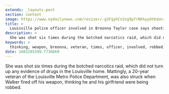 ```yaml
--- 
extends: _layouts.post 
section: content 
image: https://www.nydailynews.com/resizer/-g3FqyhCn3zg9p7rNXhyyOtKaUc=/1200x0/center/top/cloudfront-us-east-1.images.arcpublishing.com/tronc/2IT3IEJFUFAYRLMQL3VJOCOCCM.jpg 
title: > 
  Louisville police officer involved in Breonna Taylor case says shooting had 'nothing to do with race’ 
description: > 
  She was shot six times during the botched narcotics raid, which did not turn up any evidence of drugs in the Louisville home.Mattingly, a 20-year veteran of the Louisville Metro Police Department, was also struck when Walker fired off his weapon, thinking he and his girlfriend were being robbed. 
keywords: > 
  thinking, weapon, breonna, veteran, times, officer, involved, robbed, louisville, walker, shot, race, struck, case, taylor, shooting, turn 
date: 1603285299.7736669 
--- 
```

<div><p class=""> She was shot six times during the botched narcotics raid, which did not turn up any evidence of drugs in the Louisville home. Mattingly, a 20-year veteran of the Louisville Metro Police Department, was also struck when Walker fired off his weapon, thinking he and his girlfriend were being robbed.</p> </div>